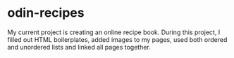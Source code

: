 # odin-recipes

My current project is creating an online recipe book. During this project, I filled out HTML boilerplates, added images to my pages, used both ordered and unordered lists and linked all pages together. 